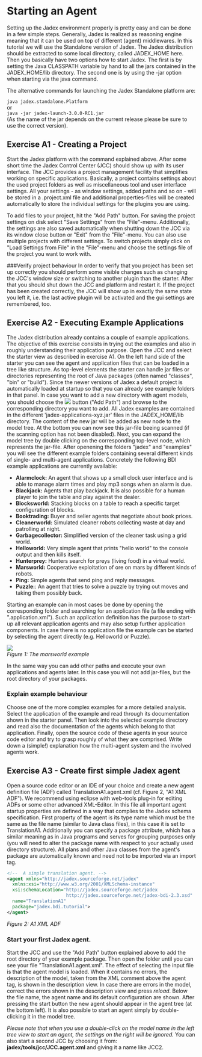 Starting an Agent
=========================================

Setting up the Jadex environment properly is pretty easy and can be done in a few simple steps. Generally, Jadex is realized as reasoning engine meaning that it can be used on top of different (agent) middlewares. In this tutorial we will use the Standalone version of Jadex. The Jadex distribution should be extracted to some local directory, called JADEX_HOME here. Then you basically have two options how to start Jadex. The first is by setting the Java CLASSPATH variable by hand to all the jars contained in the JADEX_HOME/lib directory. The second one is by using the -jar option when starting via the java command.

The alternative commands for launching the Jadex Standalone platform are:

``` java jadex.standalone.Platform ```   
or   
``` java -jar jadex-launch-3.0.0-RC1.jar ```   
(As the name of the jar depends on the current release please be sure to use the correct version).

Exercise A1 - Creating a Project
---------------------------------------------

Start the Jadex platform with the command explained above. After some short time the Jadex Control Center (JCC) should show up with its user interface. The JCC provides a project management facility that simplifies working on specific applications. Basically, a project contains settings about the used project folders as well as miscellaneous tool and user interface settings. All your settings - as window settings, added paths and so on - will be stored in a .project.xml file and additional properties-files will be created automatically to store the individual settings for the plugins you are using. 


To add files to your project, hit the "Add Path" button. For saving the project settings on disk select "Save Settings" from the "File"-menu. Additionally, the settings are also saved automatically when shutting down the JCC via its window close button or "Exit" from the "File"-menu. You can also use multiple projects with different settings. To switch projects simply click on "Load Settings from File" in the "File"-menu and choose the settings file of the project you want to work with.

###Verify project behaviour
In order to verify that you project has been set up correctly you should perform some visible changes such as changing the JCC's window size or switching to another plugin than the starter. After that you should shut down the JCC and platform and restart it. If the project has been created correctly, the JCC will show up in exactly the same state you left it, i.e. the last active plugin will be activated and the gui settings are remembered, too.

Exercise A2 - Executing Example Applications
---------------------------------------------------------

The Jadex distribution already contains a couple of example applications. The objective of this exercise consists in trying out the examples and also in roughly understanding their application purpose. Open the JCC and select the starter view as described in exercise A1. On the left hand side of the starter you can see the agent and application files that can be loaded in a tree like structure. As top-level elements the starter can handle jar files or directories representing the root of Java packages (often named "classes", "bin" or "build"). Since the newer versions of Jadex a default project is automatically loaded at startup so that you can already see example folders in that panel. In case you want to add a new directory with agent models, you should choose the ![](newaddfolder.png) button ("Add Path") and browse to the corresponding directory you want to add. All Jadex examples are contained in the different 'jadex-applications-xyz.jar' files in the JADEX_HOME/lib directory. The content of the new jar will be added as new node to the model tree. At the bottom you can now see this jar-file beeing scanned (if the scanning option has not been disabled). Next, you can expand the model tree by double clicking on the corresponding top-level node, which represents the jar-file. After openening the folders "jadex" and "examples" you will see the different example folders containing several different kinds of single- and multi-agent applications. Concretely the following BDI example applications are currently available:

-   **Alarmclock:** An agent that shows up a small clock user interface and is able to manage alarm times and play mp3 songs when an alarm is due.
-   **Blackjack:** Agents that play backjack. It is also possible for a human player to join the table and play against the dealer.
-   **Blocksworld:** Stacking blocks on a table to reach a specific target configuration of blocks.
-   **Booktrading:** Buyer and seller agents that negotiate about book prices.
-   **Cleanerworld:** Simulated cleaner robots collecting waste at day and patrolling at night.
-   **Garbagecollector:** Simplified version of the cleaner task using a grid world.
-   **Helloworld:** Very simple agent that prints "hello world" to the console output and then kills itself.
-   **Hunterprey:** Hunters search for preys (living food) in a virtual world.
-   **Marsworld:** Cooperative exploitation of ore on mars by different kinds of robots.
-   **Ping:** Simple agents that send ping and reply messages.
-   **Puzzle:**: An agent that tries to solve a puzzle by trying out moves and taking them possibly back.

Starting an example can in most cases be done by opening the corresponding folder and searching for an application file (a file ending with ".application.xml"). Such an application definition has the purpose to start-up all relevant application agents and may also setup further application components. In case there is no application file the example can be started by selecting the agent directly (e.g. Helloworld or Puzzle).

![](marsworld.png)  
*Figure 1: The marsworld example*

In the same way you can add other paths and execute your own applications and agents later. In this case you will not add jar-files, but the root directory of your packages.

### Explain example behaviour
Choose one of the more complex examples for a more detailed analysis. Select the application of the example and read through its documentation shown in the starter panel. Then look into the selected example directory and read also the documentation of the agents which belong to that application. Finally, open the source code of these agents in your source code editor and try to grasp roughly of what they are comprised. Write down a (simple!) explanation how the multi-agent system and the involved agents work.

Exercise A3 - Create first simple Jadex agent
----------------------------------------------------------

Open a source code editor or an IDE of your choice and create a new agent definition file (ADF) called TranslationA1.agent.xml (cf. Figure 2, "A1 XML ADF"). 
We recommend using eclipse with web-tools plug-in for editing ADFs or some other advanced XML-Editor. In this file all important agent startup properties are defined in a way that complies to the Jadex schema specification. 
First property of the agent is its type name which must be the same as the file name (similar to Java class files), in this case it is set to TranslationA1. 
Additionally you can specify a package attribute, which has a similar meaning as in Java programs and serves for grouping purposes only (you will need to alter the package name with respect to your actually used directory structure). All plans and other Java classes from the agent's package are automatically known and need not to be imported via an import tag.


```xml
<!--  A simple translation agent. -->  
<agent xmlns="http://jadex.sourceforge.net/jadex"
  xmlns:xsi="http://www.w3.org/2001/XMLSchema-instance"
  xsi:schemaLocation="http://jadex.sourceforge.net/jadex
                      http://jadex.sourceforge.net/jadex-bdi-2.3.xsd"
  name="TranslationA1"
  package="jadex.bdi.tutorial">
</agent>
```  
*Figure 2: A1 XML ADF*
 
### Start your first Jadex agent.
Start the JCC and use the "Add Path" button explained above to add the root directory of your example package. Then open the folder until you can see your file "TranslationA1.agent.xml". 
The effect of selecting the input file is that the agent model is loaded. When it contains no errors, the description of the model, taken from the XML comment above the agent tag, is shown in the description view. In case there are errors in the model, correct the errors shown in the description view and press *reload*. 
Below the file name, the agent name and its default configuration are shown. After pressing the start button the new agent should appear in the agent tree (at the bottom left). It is also possible to start an agent simply by double-clicking it in the model tree. 

*Please note that when you use a double-click on the model name in the left tree view to start an agent, the settings on the right will be ignored.*
You can also start a second JCC by choosing it from: **jadex/tools/jcc/JCC.agent.xml** and giving it a name like JCC2.